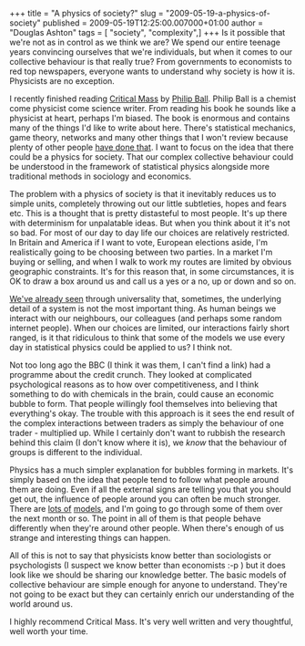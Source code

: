 +++
title = "A physics of society?"
slug = "2009-05-19-a-physics-of-society"
published = 2009-05-19T12:25:00.007000+01:00
author = "Douglas Ashton"
tags = [ "society", "complexity",]
+++
Is it possible that we're not as in control as we think we are? We spend
our entire teenage years convincing ourselves that we're individuals,
but when it comes to our collective behaviour is that really true? From
governments to economists to red top newspapers, everyone wants to
understand why society is how it is. Physicists are no exception.  
  
I recently finished reading [Critical
Mass](http://books.google.co.uk/books?id=HNO9AAAACAAJ&dq=critical+mass+philip+ball&ei=fXoUSveUGJeSkASjstDzCQ&client=firefox-a)
by [Philip Ball](http://www.philipball.com/). Philip Ball is a chemist
come physicist come science writer. From reading his book he sounds like
a physicist at heart, perhaps I'm biased. The book is enormous and
contains many of the things I'd like to write about here. There's
statistical mechanics, game theory, networks and many other things that
I won't review because plenty of other people [have done
that](http://www.popularscience.co.uk/reviews/rev98.htm). I want to
focus on the idea that there could be a physics for society. That our
complex collective behaviour could be understood in the framework of
statistical physics alongside more traditional methods in sociology and
economics.  
  
The problem with a physics of society is that it inevitably reduces us
to simple units, completely throwing out our little subtleties, hopes
and fears etc. This is a thought that is pretty distasteful to most
people. It's up there with determinism for unpalatable ideas. But when
you think about it it's not so bad. For most of our day to day life our
choices are relatively restricted. In Britain and America if I want to
vote, European elections aside, I'm realistically going to be choosing
between two parties. In a market I'm buying or selling, and when I walk
to work my routes are limited by obvious geographic constraints. It's
for this reason that, in some circumstances, it is OK to draw a box
around us and call us a yes or a no, up or down and so on.  
  
[We've already
seen](/2009/05/critical-point.html)
through universality that, sometimes, the underlying detail of a system
is not the most important thing. As human beings we interact with our
neighbours, our colleagues (and perhaps some random internet people).
When our choices are limited, our interactions fairly short ranged, is
it that ridiculous to think that some of the models we use every day in
statistical physics could be applied to us? I think not.  
  
Not too long ago the BBC (I think it was them, I can't find a link) had
a programme about the credit crunch. They looked at complicated
psychological reasons as to how over competitiveness, and I think
something to do with chemicals in the brain, could cause an economic
bubble to form. That people willingly fool themselves into believing
that everything's okay. The trouble with this approach is it sees the
end result of the complex interactions between traders as simply the
behaviour of one trader - multiplied up. While I certainly don't want to
rubbish the research behind this claim (I don't know where it is), we
<span style="font-style: italic;">know</span> that the behaviour of
groups is different to the individual.  
  
Physics has a much simpler explanation for bubbles forming in markets.
It's simply based on the idea that people tend to follow what people
around them are doing. Even if all the external signs are telling you
that you should get out, the influence of people around you can often be
much stronger. There are [lots
of](http://www.nature.com/nature/journal/v410/n6825/full/410242a0.html)
[models](http://en.wikipedia.org/wiki/El_Farol_Bar_problem), and I'm
going to go through some of them over the next month or so. The point in
all of them is that people behave differently when they're around other
people. When there's enough of us strange and interesting things can
happen.  
  
All of this is not to say that physicists know better than sociologists
or psychologists (I suspect we know better than economists :-p ) but it
does look like we should be sharing our knowledge better. The basic
models of collective behaviour are simple enough for anyone to
understand. They're not going to be exact but they can certainly enrich
our understanding of the world around us.  
  
I highly recommend Critical Mass. It's very well written and very
thoughtful, well worth your time.
